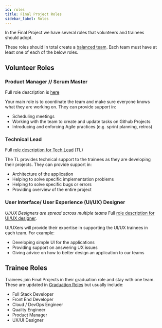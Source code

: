 ```yaml
---
id: roles
title: Final Project Roles
sidebar_label: Roles
---
```


In the Final Project we have several roles that volunteers and trainees should adopt.

These roles should in total create a [balanced team](https://www.youtube.com/watch?v=Z_Q4Q8rCVpU). Each team must have at least one of each of the below roles.

## Volunteer Roles

### Product Manager // Scrum Master
Full role description is [here](https://docs.codeyourfuture.io/volunteers/teams-1/cyf-products-final-projects/roles/product-manager)

Your main role is to coordinate the team and make sure everyone knows what they are working on. They can provide support in:
- Scheduling meetings
- Working with the team to create and update tasks on Github Projects
- Introducing and enforcing Agile practices (e.g. sprint planning, retros)

### Technical Lead
Full [role description for Tech Lead](https://docs.codeyourfuture.io/volunteers/teams-1/cyf-products-final-projects/roles/tech-lead) (TL)

The TL provides technical support to the trainees as they are developing their projects. They can provide support in:
- Architecture of the application
- Helping to solve specific implementation problems
- Helping to solve specific bugs or errors
- Providing overview of the entire project

### User Interface/ User Experience (UI/UX) Designer
_UI/UX Designers are spread across multiple teams_
Full [role description for UI/UX designer](https://docs.codeyourfuture.io/volunteers/teams-1/cyf-products-final-projects/roles/ui-ux-designer).

UI/UXers will provide their expertise in supporting the UI/UX trainees in each team. For example:
- Developing simple UI for the applications
- Providing support on answering UX issues
- Giving advice on how to better design an application to our teams


## Trainee Roles
Trainees join Final Projects in their graduation role and stay with one team. These are updated in [Graduation Roles](https://docs.google.com/document/d/1HHjftKmMqAT8zaxQubj5ixBrJqVcwLLNrAFLXGcn4N4/edit?usp=sharing) but usually include:

- Full Stack Developer
- Front End Developer
- Cloud / DevOps Engineer 
- Quality Engineer
- Product Manager
- UX/UI Designer
